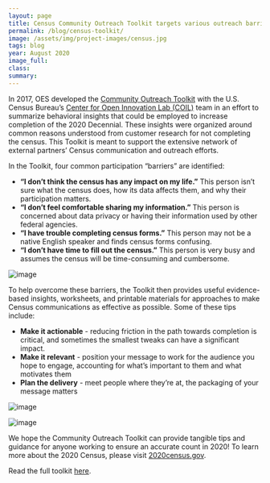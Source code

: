 ```yaml
---	
layout: page	
title: Census Community Outreach Toolkit targets various outreach barriers	
permalink: /blog/census-toolkit/	
image: /assets/img/project-images/census.jpg	
tags: blog
year: August 2020
image_full: 	
class:	
summary: 	
---	
```


In 2017, OES developed the <a href="{{site.baseurl}}/othercollabs/census-community-outreach-toolkit"> Community Outreach Toolkit</a> with the U.S. Census Bureau’s <a href="https://opportunity.census.gov/coil/">Center for Open Innovation Lab (COIL)</a> team in an effort to summarize behavioral insights that could be employed to increase completion of the 2020 Decennial. These insights were organized around common reasons understood from customer research for not completing the census. This Toolkit is meant to support the extensive network of external partners’ Census communication and outreach efforts. 	

In the Toolkit, four common participation “barriers” are identified:	
- **“I don’t think the census has any impact on my life.”** This person isn’t sure what the census does, how its data affects them, and why their participation matters.	
- **“I don’t feel comfortable sharing my information.”** This person is concerned about data privacy or having their information used by other federal agencies.
- **“I have trouble completing census forms.”** This person may not be a native English speaker and finds census forms confusing.	
- **“I don’t have time to fill out the census.”** This person is very busy and assumes the census will be time-consuming and cumbersome.	

![image]({{site.baseurl}}/assets/img/project-images/othercollabs/census-toolkit-how-to-use.png)	

To help overcome these barriers, the Toolkit then provides useful evidence-based insights, worksheets, and printable materials for approaches to make Census communications as effective as possible. Some of these tips include:	
- **Make it actionable** - reducing friction in the path towards completion is critical, and sometimes the smallest tweaks can have a significant impact.	
- **Make it relevant** - position your message to work for the audience you hope to engage, accounting for what’s important to them and what motivates them	
- **Plan the delivery** - meet people where they’re at, the packaging of your message matters	

![image]({{site.baseurl}}/assets/img/project-images/othercollabs/census-101-handout.png)	

![image]({{site.baseurl}}/assets/img/project-images/othercollabs/census-data-handout.png)	

We hope the Community Outreach Toolkit can provide tangible tips and guidance for anyone working to ensure an accurate count in 2020! To learn more about the 2020 Census, please visit <a href="https://2020census.gov/">2020census.gov</a>. 	

Read the full toolkit <a href="https://www.census.gov/partners/toolkit.pdf">here</a>.
